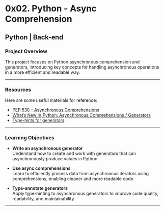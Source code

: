 # 0x02. Python - Async Comprehension

## Python | Back-end

### Project Overview
This project focuses on Python asynchronous comprehension and generators, introducing key concepts for handling asynchronous operations in a more efficient and readable way.

---

### Resources
Here are some useful materials for reference:

- [PEP 530 – Asynchronous Comprehensions](https://www.python.org/dev/peps/pep-0530/)
- [What’s New in Python: Asynchronous Comprehensions / Generators](https://docs.python.org/3/whatsnew/3.6.html#pep-530-asynchronous-comprehensions)
- [Type-hints for generators](https://docs.python.org/3/library/typing.html#typing.Generator)

---

### Learning Objectives

- **Write an asynchronous generator**  
  Understand how to create and work with generators that can asynchronously produce values in Python.

- **Use async comprehensions**  
  Learn to efficiently process data from asynchronous iterators using comprehensions, enabling cleaner and more readable code.

- **Type-annotate generators**  
  Apply type-hinting to asynchronous generators to improve code quality, readability, and maintainability.

---

